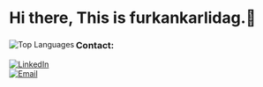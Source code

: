 # Hi there, This is furkankarlidag.👋
<div style="">
  <p><img align="left" src="https://github-readme-stats.vercel.app/api/top-langs/?username=furkankarlidag&layout=compact&theme=default" alt="Top Languages" /></p>
  <div style="">
    <h3>Contact:</h3>
    <a href="https://www.linkedin.com/in/furkan-karlidag-447853206/" target="_blank">
      <img src="https://img.shields.io/badge/LinkedIn-%230077B5.svg?logo=linkedin&logoColor=white" alt="LinkedIn" />
    </a></br>
    <a href="mailto:furkankarlidag1@gmail.com" target="_blank">
      <img src="https://img.shields.io/badge/Email-furkankarlidag1@gmail.com-red" alt="Email" />
    </a> 
    
  </div>
</div>


